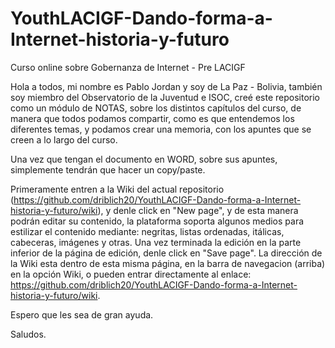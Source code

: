 # YouthLACIGF-Dando-forma-a-Internet-historia-y-futuro

Curso online sobre Gobernanza de Internet - Pre LACIGF


Hola a todos, mi nombre es Pablo Jordan y soy de La Paz - Bolivia, también soy miembro del Observatorio de la Juventud e ISOC, 
creé este repositorio como un módulo de NOTAS, sobre los distintos capítulos del curso, de manera que todos podamos compartir,
como es que entendemos los diferentes temas, y podamos crear una memoria, con los apuntes que se creen a lo largo del curso.

Una vez que tengan el documento en WORD, sobre sus apuntes, simplemente tendrán que hacer un copy/paste.

Primeramente entren a la Wiki del actual repositorio 
(https://github.com/driblich20/YouthLACIGF-Dando-forma-a-Internet-historia-y-futuro/wiki),
y denle click en "New page", y de esta manera podrán editar su contenido, la plataforma soporta algunos medios
para estilizar el contenido mediante: negritas, listas ordenadas, itálicas, cabeceras, imágenes y otras. 
Una vez terminada la edición en la parte inferior de la página de edición, denle click en "Save page".
La dirección de la Wiki esta dentro de esta misma página, en la barra de navegacion (arriba) en la opción Wiki, 
o pueden entrar directamente al enlace: https://github.com/driblich20/YouthLACIGF-Dando-forma-a-Internet-historia-y-futuro/wiki.

Espero que les sea de gran ayuda.

Saludos.

